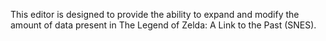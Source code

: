 This editor is designed to provide the ability to expand and modify the amount of data present in The Legend of Zelda: A Link to the Past (SNES).